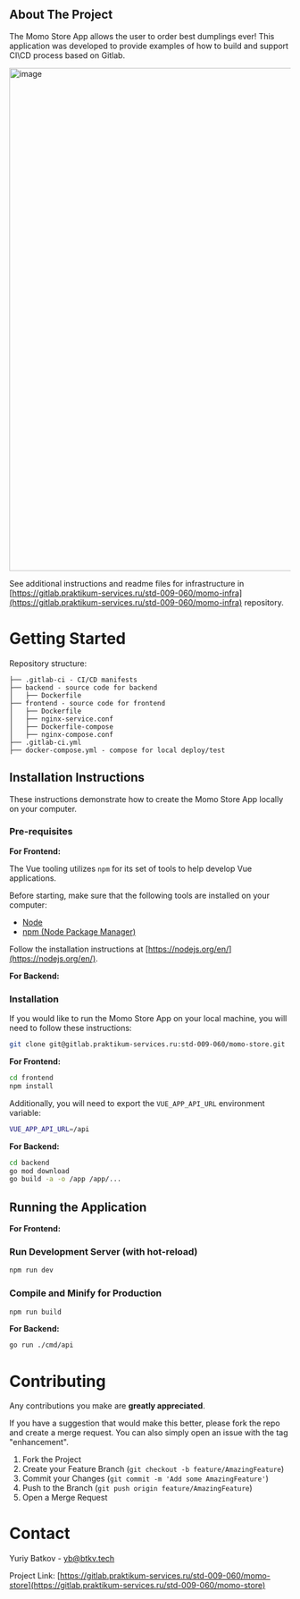 ## About The Project

The Momo Store App allows the user to order best dumplings ever! This application was developed to provide examples of how to build and support CI\CD process based on Gitlab.

<img width="900" alt="image" src="https://user-images.githubusercontent.com/9394918/167876466-2c530828-d658-4efe-9064-825626cc6db5.png">

See additional instructions and readme files for infrastructure in [https://gitlab.praktikum-services.ru/std-009-060/momo-infra](https://gitlab.praktikum-services.ru/std-009-060/momo-infra) repository.

# Getting Started

Repository structure:
```
├── .gitlab-ci - CI/CD manifests
├── backend - source code for backend
│   ├── Dockerfile
├── frontend - source code for frontend
│   ├── Dockerfile
│   ├── nginx-service.conf
│   ├── Dockerfile-compose
│   ├── nginx-compose.conf
├── .gitlab-ci.yml
├── docker-compose.yml - compose for local deploy/test
```

## Installation Instructions

These instructions demonstrate how to create the Momo Store App locally on your computer.

### Pre-requisites

**For Frontend:**

The Vue tooling utilizes `npm` for its set of tools to help develop Vue applications.

Before starting, make sure that the following tools are installed on your computer:

* [Node](https://nodejs.org/en/)
* [npm (Node Package Manager)](https://www.npmjs.com)

Follow the installation instructions at [https://nodejs.org/en/](https://nodejs.org/en/).

**For Backend:**

### Installation

If you would like to run the Momo Store App on your local machine, you will need to follow these instructions:

```sh
git clone git@gitlab.praktikum-services.ru:std-009-060/momo-store.git
```

**For Frontend:**

```sh
cd frontend
npm install
```

Additionally, you will need to export the `VUE_APP_API_URL` environment variable:

```sh
VUE_APP_API_URL=/api
```

**For Backend:**

```sh
cd backend
go mod download
go build -a -o /app /app/...
```

## Running the Application

**For Frontend:**

### Run Development Server (with hot-reload)

```sh
npm run dev
```

### Compile and Minify for Production

```sh
npm run build
```

**For Backend:**

```sh
go run ./cmd/api
```

# Contributing

Any contributions you make are **greatly appreciated**.

If you have a suggestion that would make this better, please fork the repo and create a merge request. You can also simply open an issue with the tag "enhancement".

1. Fork the Project
2. Create your Feature Branch (`git checkout -b feature/AmazingFeature`)
3. Commit your Changes (`git commit -m 'Add some AmazingFeature'`)
4. Push to the Branch (`git push origin feature/AmazingFeature`)
5. Open a Merge Request

# Contact

Yuriy Batkov - yb@btkv.tech

Project Link: [https://gitlab.praktikum-services.ru/std-009-060/momo-store](https://gitlab.praktikum-services.ru/std-009-060/momo-store)